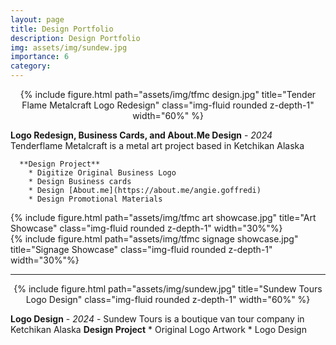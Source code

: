 ```yaml
---
layout: page
title: Design Portfolio
description: Design Portfolio
img: assets/img/sundew.jpg
importance: 6
category:
---
```



<center><div class="row">
    <div class="col-sm mt-3 mt-md-0">
        {% include figure.html path="assets/img/tfmc design.jpg" title="Tender Flame Metalcraft Logo Redesign" class="img-fluid rounded z-depth-1" width="60%" %}
    </div>
</div></center>

**Logo Redesign, Business Cards, and About.Me Design** - *2024*
Tenderflame Metalcraft is a metal art project based in Ketchikan Alaska

      **Design Project**
        * Digitize Original Business Logo
        * Design Business cards
        * Design [About.me](https://about.me/angie.goffredi)
        * Design Promotional Materials

<div class="row">
    <div class="col-sm mt-3 mt-md-0">
        {% include figure.html path="assets/img/tfmc art showcase.jpg" title="Art Showcase" class="img-fluid rounded z-depth-1" width="30%"%}
    </div>
</div>

<div class="row">
    <div class="col-sm mt-3 mt-md-0">
        {% include figure.html path="assets/img/tfmc signage showcase.jpg" title="Signage Showcase" class="img-fluid rounded z-depth-1" width="30%"%}
    </div>
</div>


---
<center><div class="row">
    <div class="col-sm mt-3 mt-md-0">
        {% include figure.html path="assets/img/sundew.jpg" title="Sundew Tours Logo Design" class="img-fluid rounded z-depth-1" width="60%" %}
    </div>
</div></center>

**Logo Design** - *2024* - Sundew Tours is a boutique van tour company in  Ketchikan Alaska
    **Design Project**
      * Original Logo Artwork
      * Logo Design
